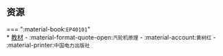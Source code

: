 ## 资源  
=== ":material-book:`EP40101`"  
    * [教材](http://api.cqu-openlib.cn/file?key=i34bB2ebkhxi) - :material-format-quote-open:`汽轮机原理` - :material-account:`黄树红` - :material-printer:`中国电力出版社`  